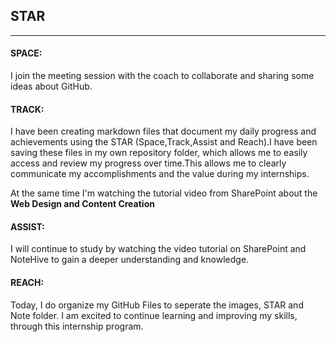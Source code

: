 ## STAR 
---
#### SPACE: 
I join the meeting session with the coach to collaborate and sharing some ideas about GitHub.

#### TRACK:
I have been creating markdown files that document my daily progress and achievements using the STAR (Space,Track,Assist and Reach).I have been saving these files in my own repository folder, which allows me to easily access and review my progress over time.This allows me to clearly communicate my accomplishments and the value during my internships.

 At the same time I'm watching the tutorial video from SharePoint about the **Web Design and Content Creation**
 

#### ASSIST:
I will continue to study by watching the video tutorial on SharePoint and NoteHive to gain a deeper understanding and knowledge.

#### REACH:
Today, I do organize my GitHub Files to seperate the images, STAR and Note folder. I am excited to continue learning and improving my skills, through this internship program.